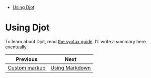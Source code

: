 <!--
  DO NOT EDIT THIS FILE DIRECTLY!
  It is generated by djockey.
-->
- [Using Djot](../basics/djot.md#Using-Djot)

<div id="Using-Djot" class="section" id="Using-Djot">

# Using Djot

To learn about Djot, read [the syntax
guide](https://htmlpreview.github.io/?https://github.com/jgm/djot/blob/master/doc/syntax.html).
I’ll write a summary here eventually.

</div>


| Previous | Next |
| - | - |
| [Custom markup](../basics/custom_markup.md) | [Using Markdown](../basics/markdown.md) |